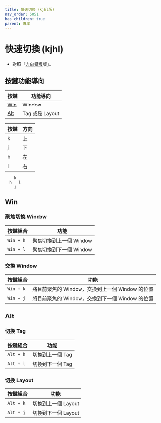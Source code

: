 ```yaml
---
title: 快速切換 (kjhl版)
nav_order: 5051
has_children: true
parent: 專案
---
```



# 快速切換 (kjhl)

* 對照「[方向鍵版](quick-switch-by-arrow-key)版」。


## 按鍵功能導向

| 按鍵 | 功能導向 |
| --- | --- |
| [Win](#win) | Window |
| [Alt](#alt) | Tag 或是 Layout |


| 按鍵 | 方向 |
| --- | --- |
| k | 上 |
| j | 下 |
| h | 左 |
| l | 右 |

```
    k
  h   l
    j
```

## Win

### 聚焦切換 Window

| 按鍵組合 | 功能 |
| --- | --- |
| `Win + h` | 聚焦切換到上一個 Window |
| `Win + l` | 聚焦切換到下一個 Window |

### 交換 Window

| 按鍵組合 | 功能 |
| --- | --- |
| `Win + k` | 將目前聚焦的 Window，交換到上一個 Window 的位置 |
| `Win + j` | 將目前聚焦的 Window，交換到下一個 Window 的位置 |

## Alt

### 切換 Tag

| 按鍵組合 | 功能 |
| --- | --- |
| `Alt + h` | 切換到上一個 Tag |
| `Alt + l` | 切換到下一個 Tag |

### 切換 Layout

| 按鍵組合 | 功能 |
| --- | --- |
| `Alt + k` | 切換到上一個 Layout |
| `Alt + j` | 切換到下一個 Layout |
